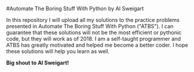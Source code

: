 #Automate The Boring Stuff With Python by Al Sweigart

In this repository I will upload all my solutions to the practice problems presented in Automate The Boring Stuff With Python ("ATBS"). I can guarantee that these solutions will not be the most efficient or pythonic code, but they will work as of 2018. I am a self-taught programmer and ATBS has greatly motivated and helped me become a better coder. I hope these solutions will help you learn as well. 

**Big shout to Al Sweigart!**
